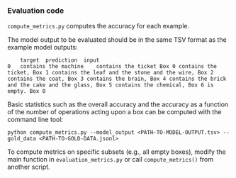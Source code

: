 ### Evaluation code

`compute_metrics.py` computes the accuracy for each example. 

The model output to be evaluated should be in the same TSV format as the example model outputs:

```
	target	prediction	input
0	contains the machine	contains the ticket	Box 0 contains the ticket, Box 1 contains the leaf and the stone and the wire, Box 2 contains the coat, Box 3 contains the brain, Box 4 contains the brick and the cake and the glass, Box 5 contains the chemical, Box 6 is empty. Box 0
````

Basic statistics such as the overall accuracy and the accuracy as a function of the number of operations acting upon a box can be computed with the command line tool:

```
python compute_metrics.py --model_output <PATH-TO-MODEL-OUTPUT.tsv> --gold_data <PATH-TO-GOLD-DATA.jsonl>
```

To compute metrics on specific subsets (e.g., all empty boxes), modify the main function in `evaluation_metrics.py` or call `compute_metrics()` from another script.

